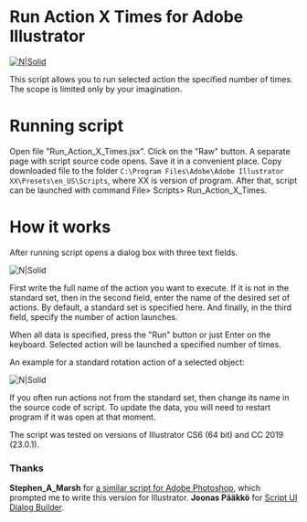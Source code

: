 # Run Action X Times for Adobe Illustrator

[![N|Solid](https://i.ibb.co/StfjjfN/dw-yt-bt-02.png)](https://www.youtube.com/channel/UCcNCvF0Hp54pje8v8AheDbQ)

This script allows you to run selected action the specified number of times. The scope is limited only by your imagination.

# Running script

Open file "Run_Action_X_Times.jsx". Click on the "Raw" button. A separate page with script source code opens. Save it in a convenient place. Copy downloaded file to the folder ```C:\Program Files\Adobe\Adobe Illustrator XX\Presets\en_US\Scripts```, where XX is version of program. After that, script can be launched with command File> Scripts> Run_Action_X_Times.

# How it works

After running script opens a dialog box with three text fields.

![N|Solid](https://i.ibb.co/mTtCrZL/2020-02-09-110846.png)

First write the full name of the action you want to execute. If it is not in the standard set, then in the second field, enter the name of the desired set of actions. By default, a standard set is specified here. And finally, in the third field, specify the number of action launches.

When all data is specified, press the "Run" button or just Enter on the keyboard. Selected action will be launched a specified number of times.

An example for a standard rotation action of a selected object:

![N|Solid](https://i.ibb.co/WpDVzG6/Run-Action-X-Times-Illustrator.gif)

If you often run actions not from the standard set, then change its name in the source code of script. To update the data, you will need to restart program if it was open at that moment.

The script was tested on versions of Illustrator CS6 (64 bit) and CC 2019 (23.0.1).

### Thanks

**Stephen_A_Marsh** for [a similar script for Adobe Photoshop](https://forums.adobe.com/thread/2649334), which prompted me to write this version for Illustrator.
**Joonas Pääkkö** for [Script UI Dialog Builder](https://scriptui.joonas.me/).